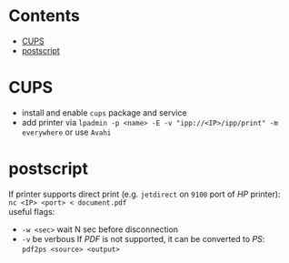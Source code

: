 # Contents

- [CUPS](#cups)
- [postscript](#postscript)

# CUPS

* install and enable `cups` package and service
* add printer via `lpadmin -p <name> -E -v "ipp://<IP>/ipp/print" -m everywhere` or use `Avahi`


# postscript

If printer supports direct print (e.g. `jetdirect` on `9100` port of *HP* printer):  
`nc <IP> <port> < document.pdf`  
useful flags:  
- `-w <sec>` wait N sec before disconnection
- `-v` be verbous
If *PDF* is not supported, it can be converted to *PS*:  
`pdf2ps <source> <output>`
